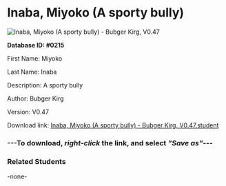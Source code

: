 # Inaba, Miyoko (A sporty bully)

<img src="Files/Inaba, Miyoko (A sporty bully).png" title="Inaba, Miyoko (A sporty bully) - Bubger Kirg, V0.47">

**Database ID: #0215**

First Name: Miyoko

Last Name: Inaba

Description: A sporty bully

Author: Bubger Kirg

Version: V0.47

Download link: <a href="https://raw.githubusercontent.com/Arbiter1223/Daigaku-Gurashi-Custom-Students/master/Files/Student Files/Inaba%2C%20Miyoko%20(A%20sporty%20bully)%20-%20Bubger%20Kirg%2C%20V0.47.student">Inaba, Miyoko (A sporty bully) - Bubger Kirg, V0.47.student</a>

### ---**To download, _right-click_ the link, and select _"Save as"_**---

### Related Students

-none-
